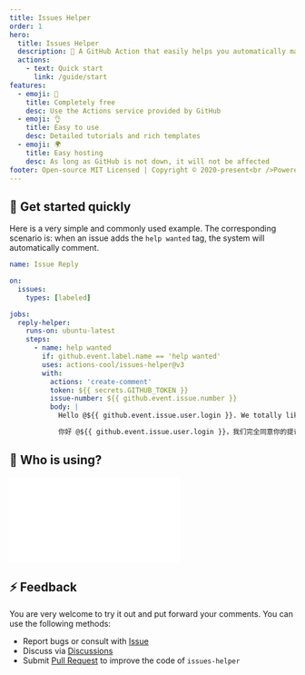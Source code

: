 ```yaml
---
title: Issues Helper
order: 1
hero:
  title: Issues Helper
  description: 🤖 A GitHub Action that easily helps you automatically manage issues
  actions:
    - text: Quick start
      link: /guide/start
features:
  - emoji: 🎁
    title: Completely free
    desc: Use the Actions service provided by GitHub
  - emoji: 👌
    title: Easy to use
    desc: Detailed tutorials and rich templates
  - emoji: 🌍
    title: Easy hosting
    desc: As long as GitHub is not down, it will not be affected
footer: Open-source MIT Licensed | Copyright © 2020-present<br />Powered by xrkffgg
---
```


## 🍭 Get started quickly

Here is a very simple and commonly used example. The corresponding scenario is: when an issue adds the `help wanted` tag, the system will automatically comment.

```yml
name: Issue Reply

on:
  issues:
    types: [labeled]

jobs:
  reply-helper:
    runs-on: ubuntu-latest
    steps:
      - name: help wanted
        if: github.event.label.name == 'help wanted'
        uses: actions-cool/issues-helper@v3
        with:
          actions: 'create-comment'
          token: ${{ secrets.GITHUB_TOKEN }}
          issue-number: ${{ github.event.issue.number }}
          body: |
            Hello @${{ github.event.issue.user.login }}. We totally like your proposal/feedback, welcome PR。

            你好 @${{ github.event.issue.user.login }}，我们完全同意你的提议/反馈，欢迎PR。
```

## 💖 Who is using?

<embed src="../../README.md#RE-/<table>[^]+?[\r\n]<\/table>/"></embed>

## ⚡ Feedback

You are very welcome to try it out and put forward your comments. You can use the following methods:

- Report bugs or consult with [Issue](https://github.com/actions-cool/issues-helper/issues)
- Discuss via [Discussions](https://github.com/actions-cool/issues-helper/discussions)
- Submit [Pull Request](https://github.com/actions-cool/issues-helper/pulls) to improve the code of `issues-helper`
